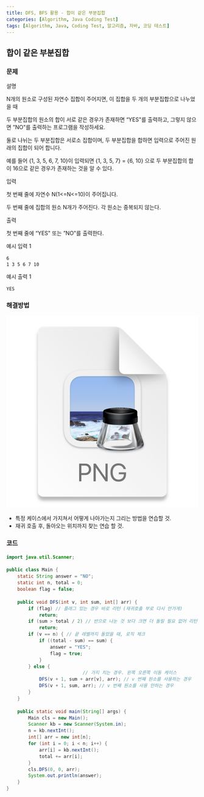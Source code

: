 ```yaml
---
title: DFS, BFS 활용 - 합이 같은 부분집합
categories: [Algorithm, Java Coding Test]
tags: [Algorithm, Java, Coding Test, 알고리즘, 자바, 코딩 테스트]
---
```


## 합이 같은 부분집합

### 문제

설명

N개의 원소로 구성된 자연수 집합이 주어지면, 이 집합을 두 개의 부분집합으로 나누었을 때

두 부분집합의 원소의 합이 서로 같은 경우가 존재하면 “YES"를 출력하고, 그렇지 않으면 ”NO"를 출력하는 프로그램을 작성하세요.

둘로 나뉘는 두 부분집합은 서로소 집합이며, 두 부분집합을 합하면 입력으로 주어진 원래의 집합이 되어 합니다.

예를 들어 {1, 3, 5, 6, 7, 10}이 입력되면 {1, 3, 5, 7} = {6, 10} 으로 두 부분집합의 합이 16으로 같은 경우가 존재하는 것을 알 수 있다.

입력

첫 번째 줄에 자연수 N(1<=N<=10)이 주어집니다.

두 번째 줄에 집합의 원소 N개가 주어진다. 각 원소는 중복되지 않는다.

출력

첫 번째 줄에 “YES" 또는 ”NO"를 출력한다.

예시 입력 1

```
6
1 3 5 6 7 10

```

예시 출력 1

```
YES
```

### 해결방법

![img.png](/assets/img/Algorithm/68.png)

- 특정 케이스에서 가지쳐서 어떻게 나아가는지 그리는 방법을 연습할 것.
- 재귀 호출 후, 돌아오는 위치까지 찾는 연습 할 것.

### 코드

```java
import java.util.Scanner;

public class Main {
    static String answer = "NO";
    static int n, total = 0;
    boolean flag = false;

    public void DFS(int v, int sum, int[] arr) {
        if (flag) // 플래그 있는 경우 바로 리턴 (재귀호출 부로 다시 안가게)
            return;
        if (sum > total / 2) // 반으로 나눈 것 보다 크면 더 돌릴 필요 없어 리턴
            return;
        if (v == n) { // 끝 레벨까지 돌았을 때, 로직 체크
            if ((total - sum) == sum) {
                answer = "YES";
                flag = true;
            }
        } else {
							// 가지 치는 경우. 왼쪽 오른쪽 이동 케이스
            DFS(v + 1, sum + arr[v], arr); // v 번째 원소를 사용하는 경우
            DFS(v + 1, sum, arr); // v 번째 원소를 사용 안하는 경우
        }
    }

    public static void main(String[] args) {
        Main cls = new Main();
        Scanner kb = new Scanner(System.in);
        n = kb.nextInt();
        int[] arr = new int[n];
        for (int i = 0; i < n; i++) {
            arr[i] = kb.nextInt();
            total += arr[i];
        }
        cls.DFS(0, 0, arr);
        System.out.println(answer);
    }
}
```
